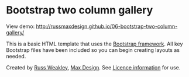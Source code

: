 # Bootstrap two column gallery

View demo: http://russmaxdesign.github.io/06-bootstrap-two-column-gallery/

This is a basic HTML template that uses the [Bootstrap framework](http://getbootstrap.com/). All key Bootstrap files have been included so you can begin creating layouts as needed.

Created by [Russ Weakley](https://twitter.com/russmaxdesign), [Max Design](http://maxdesign.com.au/). See [Licence information](LICENCE) for use.

